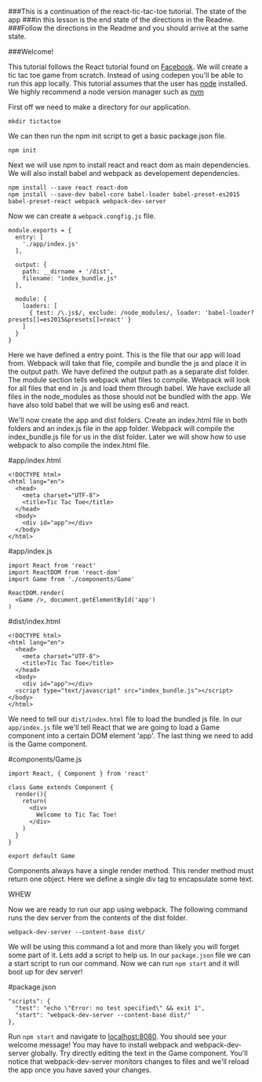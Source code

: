 ###This is a continuation of the react-tic-tac-toe tutorial. The state of the app
###in this lesson is the end state of the directions in the Readme.
###Follow the directions in the Readme and you should arrive at the same state.


###Welcome!

This tutorial follows the React tutorial found on [Facebook](https://facebook.github.io/react/tutorial/tutorial.html).
We will create a tic tac toe game from scratch.  Instead of using codepen you'll
be able to run this app locally.  This tutorial assumes that the user has [node](https://nodejs.org/en/download/)
installed.  We highly recommend a node version manager such as [nvm](https://github.com/creationix/nvm)

First off we need to make a directory for our application.

```
mkdir tictactoe
```

We can then run the npm init script to get a basic package.json file.

```
npm init
```

Next we will use npm to install react and react dom as main dependencies.  We will also
install babel and webpack as developement dependencies.

```
npm install --save react react-dom
npm install --save-dev babel-core babel-loader babel-preset-es2015 babel-preset-react webpack webpack-dev-server
```

Now we can create a `webpack.congfig.js` file.

```
module.exports = {
  entry: [
    './app/index.js'
  ],

  output: {
    path: __dirname + '/dist',
    filename: "index_bundle.js"
  },

  module: {
    loaders: [
      { test: /\.js$/, exclude: /node_modules/, loader: 'babel-loader?presets[]=es2015&presets[]=react' }
    ]
  }
}
```

Here we have defined a entry point.  This is the file that our app will load from.  Webpack will take that file,
compile and bundle the js and place it in the output path.  We have defined the output path as a separate dist
folder.  The module section tells webpack what files to compile.  Webpack will look for all files that end in
.js and load them through babel.  We have exclude all files in the node_modules as those should not be bundled
with the app.  We have also told babel that we will be using es6 and react.

We'll now create the app and dist folders.  Create an index.html file in both folders and an index.js file in
the app folder.  Webpack will compile the index_bundle.js file for us in the dist folder.  Later we will show
how to use webpack to also compile the index.html file.

#app/index.html
```
<!DOCTYPE html>
<html lang="en">
  <head>
    <meta charset="UTF-8">
    <title>Tic Tac Toe</title>
  </head>
  <body>
    <div id="app"></div>
  </body>
</html>
```
#app/index.js
```
import React from 'react'
import ReactDOM from 'react-dom'
import Game from './components/Game'

ReactDOM.render(
  <Game />, document.getElementById('app')
)
```
#dist/index.html
```
<!DOCTYPE html>
<html lang="en">
  <head>
    <meta charset="UTF-8">
    <title>Tic Tac Toe</title>
  </head>
  <body>
    <div id="app"></div>
  <script type="text/javascript" src="index_bundle.js"></script></body>
</html>
```

We need to tell our `dist/index.html` file to load the bundled js file.  In our `app/index.js`
file we'll tell React that we are going to load a Game component into a certain DOM
element 'app'.  The last thing we need to add is the Game component.

#components/Game.js
```
import React, { Component } from 'react'

class Game extends Component {
  render(){
    return(
      <div>
        Welcome to Tic Tac Toe!
      </div>
    )
  }
}

export default Game
```
Components always have a single render method.  This render method must return one object.
Here we define a single div tag to encapsulate some text.  

WHEW

Now we are ready to run our app using webpack.  The following command runs the dev server
from the contents of the dist folder.
```
webpack-dev-server --content-base dist/
```

We will be using this command a lot and more than likely you will forget some part of it.
Lets add a script to help us. In our `package.json` file we can a start script to run our
command.  Now we can run `npm start` and it will boot up for dev server!

#package.json
```
"scripts": {
  "test": "echo \"Error: no test specified\" && exit 1",
  "start": "webpack-dev-server --content-base dist/"
},
```

Run `npm start` and navigate to [localhost:8080](localhost:8080).  You should see
your welcome message!  You may have to install webpack and webpack-dev-server globally.
Try directly editing the text in the Game component.  You'll
notice that webpack-dev-server monitors changes to files and we'll reload the app
once you have saved your changes.
